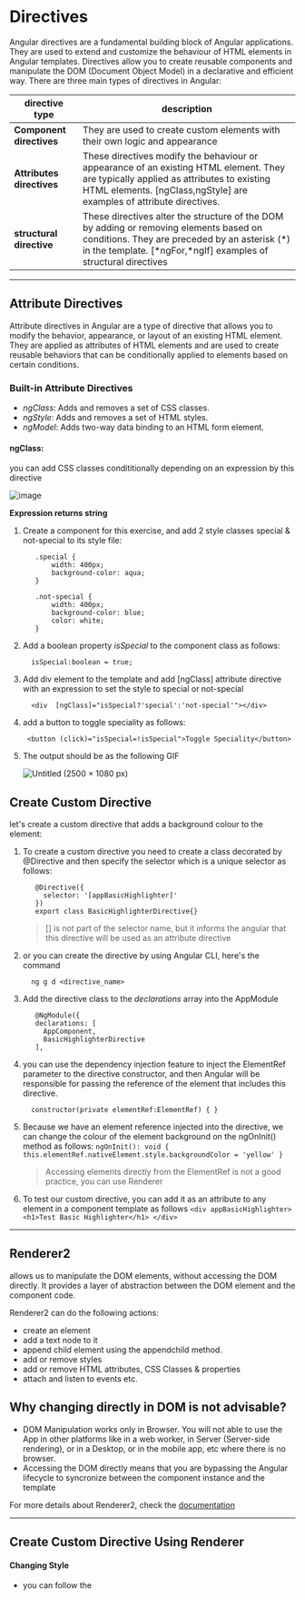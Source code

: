 Directives
===========
Angular directives are a fundamental building block of Angular applications. They are used to extend and customize the behaviour of HTML elements in Angular templates. Directives allow you to create reusable components and manipulate the DOM (Document Object Model) in a declarative and efficient way. There are three main types of directives in Angular:


| directive type | description |
|---|---|
| **Component directives** | They are used to create custom elements with their own logic and appearance |
| **Attributes directives** | These directives modify the behaviour or appearance of an existing HTML element. They are typically applied as attributes to existing HTML elements. [ngClass,ngStyle] are examples of attribute directives.|
| **structural directive** | These directives alter the structure of the DOM by adding or removing elements based on conditions. They are preceded by an asterisk (*) in the template. [*ngFor,*ngIf] examples of structural directives|

----------------------------------
## Attribute Directives
Attribute directives in Angular are a type of directive that allows you to modify the behavior, appearance, or layout of an existing HTML element. They are applied as attributes of HTML elements and are used to create reusable behaviors that can be conditionally applied to elements based on certain conditions.

### Built-in Attribute Directives

-  *ngClass*:	Adds and removes a set of CSS classes.
-  *ngStyle*:	Adds and removes a set of HTML styles.
-  *ngModel*:	Adds two-way data binding to an HTML form element.


#### ngClass:
you can add CSS classes condititionally depending on an expression by this directive

  ![image](https://github.com/shaimaa-hshalaby/Angular_Guide/assets/3264417/b23f8f13-c29b-44bf-a628-26944d7622c2)


**Expression returns string**

  1. Create a component for this exercise, and add 2 style classes special & not-special to its style file:
     ```
        .special {
            width: 400px;
            background-color: aqua;
        }
        
        .not-special {
            width: 400px;
            background-color: blue;
            color: white;
        }
     ```

  2. Add a boolean property *isSpecial* to the component class as follows:
    
     ```
       isSpecial:boolean = true;
     ```


  3. Add div element to the template and add [ngClass] attribute directive with an expression to set the style to special or not-special
     ```
       <div  [ngClass]="isSpecial?'special':'not-special'"></div>
     ```

  4. add a button to toggle speciality as follows:

     ```
      <button (click)="isSpecial=!isSpecial">Toggle Speciality</button>
     ```

  5. The output should be as the following GIF
     
       ![Untitled (2500 × 1080 px)](https://github.com/shaimaa-hshalaby/Angular_Guide/assets/3264417/3f164e03-4fe7-4392-a1f6-f19c42f405ec)





## Create Custom Directive

let's create a custom directive that adds a background colour to the element:

1. To create a custom directive you need to create a class decorated by @Directive and then specify the selector which is a unique selector as follows:
     ```
        @Directive({
          selector: '[appBasicHighlighter]'
        })
        export class BasicHighlighterDirective{}
     ```
     > \[\] is not part of the selector name, but it informs the angular that this directive will be used as an attribute directive
     
2. or you can create the directive by using Angular CLI, here's the command
      ```
        ng g d <directive_name>
      ```
      
3. Add the directive class to the *declarations* array into the AppModule
     ```
        @NgModule({
        declarations: [
          AppComponent,
          BasicHighlighterDirective
        ],
     ```
  
4. you can use the dependency injection feature to inject the ElementRef parameter to the directive constructor, and then Angular will be responsible for passing the reference of the element that includes this directive.
      ```
        constructor(private elementRef:ElementRef) { }
      ```
   
5. Because we have an element reference injected into the directive, we can change the colour of the element background on the ngOnInit() method as follows:
       ```
         ngOnInit(): void {
            this.elementRef.nativeElement.style.backgroundColor = 'yellow'
         }
       ```
      > Accessing elements directly from the ElementRef is not a good practice, you can use Renderer

6. To test our custom directive, you can add it as an attribute to any element in a component template as follows
       ```
        <div appBasicHighlighter>
          <h1>Test Basic Highlighter</h1>
        </div>
       ```
   
-------------------------------------------------------------------------

## Renderer2

allows us to manipulate the DOM elements, without accessing the DOM directly. It provides a layer of abstraction between the DOM element and the component code. 

Renderer2 can do the following actions:

-  create an element
-  add a text node to it
-  append child element using the appendchild method.
-  add or remove styles
-  add or remove HTML attributes, CSS Classes & properties
-  attach and listen to events etc.

## Why changing directly in DOM is not advisable?

- DOM Manipulation works only in Browser. You will not able to use the App in other platforms like in a web worker, in Server (Server-side rendering), or in a Desktop, or in the mobile app, etc where there is no browser.
- Accessing the DOM directly means that you are bypassing the Angular lifecycle to syncronize between the component instance and the template

For more details about Renderer2, check the [documentation](https://angular.io/api/core/Renderer2)

---------------------------------------------------------------------------------

## Create Custom Directive Using Renderer

#### Changing Style

- you can follow the 
